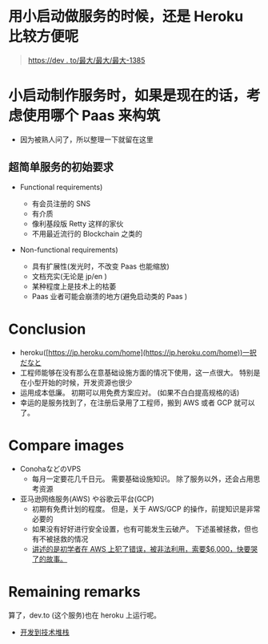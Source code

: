 # 用小启动做服务的时候，还是 Heroku 比较方便呢

> [https://dev . to/最大/最大/最大-1385](https://dev.to/yazashin/heroku-1385)

# 小启动制作服务时，如果是现在的话，考虑使用哪个 Paas 来构筑

*   因为被熟人问了，所以整理一下就留在这里

## 超简单服务的初始要求

*   Functional requirements)

    *   有会员注册的 SNS
    *   有介质
    *   像利基段版 Retty 这样的家伙
    *   不用最近流行的 Blockchain 之类的
*   Non-functional requirements)

    *   具有扩展性(发光时，不改变 Paas 也能缩放)
    *   文档充实(无论是 jp/en )
    *   某种程度上是技术上的枯萎
    *   Paas 业者可能会崩溃的地方(避免启动类的 Paas )

# [](#%E7%B5%90%E8%AB%96)Conclusion

*   heroku([https://jp.heroku.com/home](https://jp.heroku.com/home))一択だなと
*   工程师能够在没有那么在意基础设施方面的情况下使用，这一点很大。 特别是在小型开始的时候，开发资源也很少
*   运用成本低廉。 初期可以用免费方案应对。 (如果不白白提高规格的话)
*   幸运的是服务找到了，在注册后录用了工程师，搬到 AWS 或者 GCP 就可以了。

# [](#%E6%AF%94%E8%BC%83%E5%AF%BE%E8%B1%A1)Compare images

*   ConohaなどのVPS
    *   每月一定要花几千日元。 需要基础设施知识。 除了服务以外，还会占用思考资源
*   亚马逊网络服务(AWS) や谷歌云平台(GCP)
    *   初期有免费计划的程度。 但是，关于 AWS/GCP 的操作，前提知识是非常必要的
    *   如果没有好好进行安全设置，也有可能发生云破产。 下述虽被拯救，但也有不被拯救的情况
    *   [讲述的是初学者在 AWS 上犯了错误，被非法利用，索要$6,000，快要哭了的故事。](https://qiita.com/mochizukikotaro/items/a0e98ff0063a77e7b694)

# [](#%E4%BD%99%E8%AB%87)Remaining remarks

算了，dev.to (这个服务)也在 heroku 上运行呢。

*   [开发到技术堆栈](https://dev.to/ben/the-devto-tech-stack)